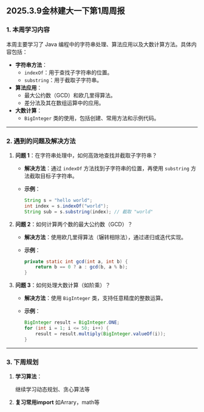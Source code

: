 ## **2025.3.9金林建大一下第1周周报**

### **1. 本周学习内容**

本周主要学习了 Java 编程中的字符串处理、算法应用以及大数计算方法。具体内容包括：

- **字符串方法**：
  - `indexOf`：用于查找子字符串的位置。
  - `substring`：用于截取子字符串。
- **算法应用**：
  - 最大公约数（GCD）和欧几里得算法。
  - 差分法及其在数组运算中的应用。
- **大数计算**：
  - `BigInteger` 类的使用，包括创建、常用方法和示例代码。

------

### **2. 遇到的问题及解决方法**

1. **问题 1**：在字符串处理中，如何高效地查找并截取子字符串？

   - **解决方法**：通过 `indexOf` 方法找到子字符串的位置，再使用 `substring` 方法截取目标子字符串。

   - **示例**：

     ```java
     String s = "hello world";
     int index = s.indexOf("world");
     String sub = s.substring(index); // 截取 "world"
     ```

2. **问题 2**：如何计算两个数的最大公约数（GCD）？

   - **解决方法**：使用欧几里得算法（辗转相除法），通过递归或迭代实现。

   - **示例**：

     ```java
     private static int gcd(int a, int b) {
         return b == 0 ? a : gcd(b, a % b);
     }
     ```

3. **问题 3**：如何处理大数计算（如阶乘）？

   - **解决方法**：使用 `BigInteger` 类，支持任意精度的整数运算。

   - **示例**：

     ```java
     BigInteger result = BigInteger.ONE;
     for (int i = 1; i <= 50; i++) {
         result = result.multiply(BigInteger.valueOf(i));
     }
     ```



------

### **3. 下周规划**

1. **学习算法**：

   继续学习动态规划、贪心算法等

2. **复习常用import**
     如Arrary，math等

